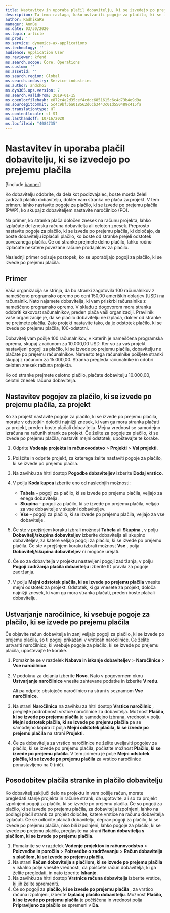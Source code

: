 ```yaml
---
title: Nastavitev in uporaba plačil dobavitelju, ki se izvedejo po prejemu plačila
description: Ta tema razlaga, kako ustvariti pogoje za plačilo, ki se izvede po prejemu plačila (PWP), da lahko dobavitelju izplačate delna plačila na podlagi plačil, ki jih prejmete od strank.
author: RadhikaRS
manager: AnnBe
ms.date: 03/30/2020
ms.topic: article
ms.prod: ''
ms.service: dynamics-ax-applications
ms.technology: ''
audience: Application User
ms.reviewer: kfend
ms.search.scope: Core, Operations
ms.custom: ''
ms.assetid: ''
ms.search.region: Global
ms.search.industry: Service industries
ms.author: andchoi
ms.dyn365.ops.version: 7
ms.search.validFrom: 2019-01-15
ms.openlocfilehash: e872c4a2d35cef4cddc6851615c6c4d73b4e9d9a
ms.sourcegitcommit: 5c4c9bf3ba018562d6cb3443c01d550489c415fa
ms.translationtype: HT
ms.contentlocale: sl-SI
ms.lasthandoff: 10/16/2020
ms.locfileid: "4084735"
---
```

# <a name="set-up-and-use-pay-when-paid-vendor-payments"></a>Nastavitev in uporaba plačil dobavitelju, ki se izvedejo po prejemu plačila

[!include [banner](../includes/banner.md)]

Ko dobavitelju odobrite, da dela kot podizvajalec, boste morda želeli zadržati plačilo dobavitelju, dokler vam stranka ne plača za projekt. V tem primeru lahko nastavite pogoje za plačilo, ki se izvede po prejemu plačila (PWP), ko skupaj z dobaviteljem nastavite naročilnico (PO).

Na primer, ko stranka plača določen znesek na računu projekta, lahko izplačate del zneska računa dobavitelja ali celoten znesek. Preprosto nastavite pogoje za plačilo, ki se izvede po prejemu plačila, ki določajo, da boste dobavitelju izplačali plačilo, ko boste od stranke prejeli odstotek povezanega plačila. Če od stranke prejmete delno plačilo, lahko ročno izplačate nekatere povezane račune prodajalcev za plačilo.

Naslednji primer opisuje postopek, ko se uporabljajo pogoji za plačilo, ki se izvede po prejemu plačila.

## <a name="example"></a>Primer

Vaša organizacija se strinja, da bo stranki zagotovila 100 računalnikov z nameščeno programsko opremo po ceni 150,00 ameriških dolarjev (USD) na računalnik. Nato najamete dobavitelja, ki vam priskrbi računalnike z nameščeno programsko opremo. V skladu z dogovorom mora stranka odobriti kakovost računalnikov, preden plača vaši organizaciji. Pravilnik vaše organizacije je, da se plačilo dobavitelju ne izplača, dokler od stranke ne prejmete plačila. Zato projekt nastavite tako, da je odstotek plačilo, ki se izvede po prejemu plačila, 100-odstotni.

Dobavitelj vam pošlje 100 računalnikov, v katerih je nameščena programska oprema, skupaj z računom za 10.000,00 USD. Ker so za vaš projekt nastavljeni pogoji za plačilo, ki se izvede po prejemu plačila, dobavitelju ne plačate po prejemu računalnikov. Namesto tega računalnike pošljete stranki skupaj z računom za 15.000,00. Stranka pregleda računalnike in odobri celoten znesek računa projekta.

Ko od stranke prejmete celotno plačilo, plačate dobavitelju 10.000,00, celotni znesek računa dobavitelja.

## <a name="set-up-pwp-terms-for-a-project"></a>Nastavitev pogojev za plačilo, ki se izvede po prejemu plačila, za projekt

Ko za projekt nastavite pogoje za plačilo, ki se izvede po prejemu plačila, morate v odstotkih določiti najnižji znesek, ki vam ga mora stranka plačati za projekt, preden boste plačali dobavitelju. Mejna vrednost se samodejno izračuna na računih strank za projekt. Če želite za pogoje za plačilo, ki se izvede po prejemu plačila, nastaviti mejni odstotek, upoštevajte te korake.

1. Odprite **Vodenje projekta in računovodstvo** \> **Projekti** \> **Vsi projekti**.
2. Poiščite in odprite projekt, za katerega želite nastaviti pogoje za plačilo, ki se izvede po prejemu plačila.
3. Na zavihku za hitri dostop **Pogodbe dobaviteljev** izberite **Dodaj vrstico**.
3. V polju **Koda kupca** izberite eno od naslednjih možnosti:

    - **Tabela** – pogoji za plačilo, ki se izvede po prejemu plačila, veljajo za enega dobavitelja.
    - **Skupina** – pogoji za plačilo, ki se izvede po prejemu plačila, veljajo za vse dobavitelje v skupini dobaviteljev.
    - **Vse** – pogoji za plačilo, ki se izvede po prejemu plačila, veljajo za vse dobavitelje.

4. Če ste v prejšnjem koraku izbrali možnost **Tabela** ali **Skupina** , v polju **Dobavitelj/skupina dobaviteljev** izberite dobavitelja ali skupino dobaviteljev, za katere veljajo pogoji za plačilo, ki se izvede po prejemu plačila. Če ste v prejšnjem koraku izbrali možnost **Vse** , polja **Dobavitelj/skupina dobaviteljev** ni mogoče urejati.
5. Če so za dobavitelja v projektu nastavljeni pogoji zadržanja, v polju **Pogoji zadržanja plačila dobavitelju** izberite ID pravila za pogoje zadržanja.
6. V polju **Mejni odstotek plačila, ki se izvede po prejemu plačila** vnesite mejni odstotek za projekt. Odstotek, ki ga vnesete za projekt, določa najnižji znesek, ki vam ga mora stranka plačati, preden boste plačali dobavitelju.

## <a name="create-a-po-that-has-pwp-terms"></a>Ustvarjanje naročilnice, ki vsebuje pogoje za plačilo, ki se izvede po prejemu plačila

Če objavite račun dobavitelja in zanj veljajo pogoji za plačilo, ki se izvede po prejemu plačila, so ti pogoji prikazani v vrsticah naročilnice. Če želite ustvariti naročilnico, ki vsebuje pogoje za plačilo, ki se izvede po prejemu plačila, upoštevajte te korake.

1. Pomaknite se v razdelek **Nabava in iskanje dobaviteljev** \> **Naročilnice** \> **Vse naročilnice**.
2. V podoknu za dejanja izberite **Novo**. Nato v pogovornem oknu **Ustvarjanje naročilnice** vnesite zahtevane podatke in izberite **V redu**.

    Ali pa odprite obstoječo naročilnico na strani s seznamom **Vse naročilnice**.

4. Na strani **Naročilnica** na zavihku za hitri dostop **Vrstice naročilnic** , preglejte podrobnosti vrstice naročilnice za dobavitelja. Možnost **Plačilo, ki se izvede po prejemu plačila** je samodejno izbrana, vrednost v polju **Mejni odstotek plačila, ki se izvede po prejemu plačila** pa se samodejno kopira iz polja **Mejni odstotek plačila, ki se izvede po prejemu plačila** na strani **Projekti**.
6. Če za dobavitelja za vrstico naročilnice ne želite uveljaviti pogojev za plačilo, ki se izvede po prejemu plačila, počistite možnost **Plačilo, ki se izvede po prejemu plačila**. V tem primeru je polje **Mejni odstotek plačila, ki se izvede po prejemu plačila** za vrstico naročilnice ponastavljeno na 0 (nič).

## <a name="update-a-customer-payment-and-pay-the-vendor"></a>Posodobitev plačila stranke in plačilo dobavitelju

Ko dobavitelj zaključi delo na projektu in vam pošlje račun, morate pregledati stanje projekta in račune strank, da ugotovite, ali so za projekt izpolnjeni pogoji za plačilo, ki se izvede po prejemu plačila. Če so pogoji za plačilo, ki se izvede po prejemu plačila, za dobavitelja izpolnjeni, lahko na podlagi plačil strank za projekt določite, katere vrstice na računu dobavitelja izplačati. Če se odločite plačati dobavitelju, čeprav pogoji za plačilo, ki se izvede po prejemu plačila, niso bili izpolnjeni, lahko pogoje za plačilo, ki se izvede po prejemu plačila, preglasite na strani **Račun dobavitelja s plačilom, ki se izvede po prejemu plačila**.

1. Pomaknite se v razdelek **Vodenje projektov in računovodstvo** \> **Poizvedbe in poročila** \> **Poizvedbe o zadrževanju** \> **Račun dobavitelja s plačilom, ki se izvede po prejemu plačila**.
2. Na strani **Račun dobavitelja s plačilom, ki se izvede po prejemu plačila** v iskalno polje vnesite vrednosti, da poiščete račun dobavitelja, ki ga želite pregledati, in nato izberite **Iskanje**.
3. Na zavihku za hitri dostop **Vrstnice računa dobavitelja** izberite vrstice, ki jih želite spremeniti.
4. Če so pogoji za **plačilo, ki se izvede po prejemu plačila** , za vrstico računa izpolnjeni, izberite **Izplačaj plačilo dobavitelju**. Možnost **Plačilo, ki se izvede po prejemu plačila** je počiščena in vrednost polja **Pripravljeno za plačilo** se spremeni v **Da**.
